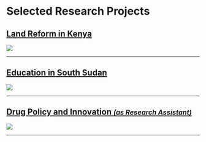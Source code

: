 # Selected Research Projects

## [Land Reform in Kenya](/pages/land-reform-kenya)
<img src="images/dummy_thumbnail.jpg?raw=true"/>

---
## [Education in South Sudan](/pages/education-south-sudan)
<img src="images/dummy_thumbnail.jpg?raw=true"/>

---
## [Drug Policy and Innovation <small><i>(as Research Assistant)</i></small>](/pages/drug-policy-innovation)
<img src="images/dummy_thumbnail.jpg?raw=true"/>

---

